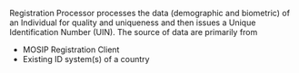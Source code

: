 Registration Processor processes the data (demographic and biometric) of an Individual for quality and uniqueness and then issues a Unique Identification Number (UIN). The source of data are primarily from
- MOSIP Registration Client
- Existing ID system(s) of a country
